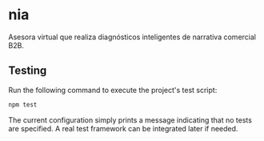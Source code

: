 # nia
Asesora virtual que realiza diagnósticos inteligentes de narrativa comercial B2B.

## Testing

Run the following command to execute the project's test script:

```bash
npm test
```

The current configuration simply prints a message indicating that no tests are specified. A real test framework can be integrated later if needed.
